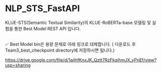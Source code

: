 # NLP_STS_FastAPI
KLUE-STS(Semantic Textual Similarity)의 KLUE-RoBERTa-base 모델링 및 실험을 통한 Best Model REST API 입니다.

<br>
✅ Best Model bin은 용량 문제로 아래 링크로 대체합니다. ( 다운로드 후 Team3_best_checkpoint directory에 저장하시면 됩니다.)

https://drive.google.com/file/d/1ailhfKnxJK_Qztt7RzFkqihmJX_yPnEf/view?usp=sharing
